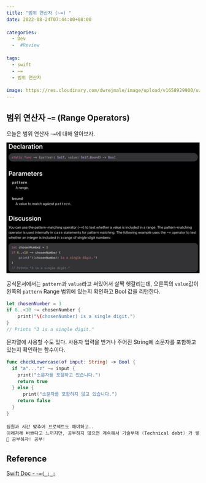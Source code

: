 ```yaml
---
title: "범위 연산자 (~=) "
date: 2022-08-24T07:44:00+08:00

categories:
  - Dev
  -  #Review

tags:
  - swift
  - ~=
  - 범위 연산자

image: https://res.cloudinary.com/dwrejmale/image/upload/v1658929900/swift_dpaoqx.png #the-creative-exchange-d2zvqp3fpro-unsplash.jpg
---
```


## 범위 연산자 `~=` (Range Operators)

오늘은 범위 연산자 `~=`에 대해 알아보자.

![img](post/swift/220824-1.png)

공식문서에서는 `pattern`과 `value`라고 써있어서 살짝 헷갈리는데,
오른쪽의 `value`값이 왼쪽의 `pattern` Range 범위에 있는지 확인하고 Bool 값을 리턴한다.

```swift
let chosenNumber = 3
if 0..<10 ~= chosenNumber {
    print("\(chosenNumber) is a single digit.")
}
// Prints "3 is a single digit."
```

문자열에 사용할 수도 있다.
사용자 입력을 받거나 주어진 String에 소문자를 포함하고 있는지 확인하는 함수이다.

```swift
func checkLowercase(of input: String) -> Bool {
  if "a"..."z" ~= input {
    print("소문자를 포함하고 있습니다.")
    return true
  } else {
      print("소문자를 포함하지 않고 있습니다.")
    return false
  }
}

팀원과 시간 맞추어 프로젝트도 해야하고..
이래저래 바쁘다고 느끼지만, 공부하지 않으면 계속해서 기술부채 (Technical debt) 가 쌓인다.
📖 공부하자! 공부!

```

## Reference

[Swift Doc - `~=(_:_:`](<https://developer.apple.com/documentation/swift/range/~=(_:_:)>)
